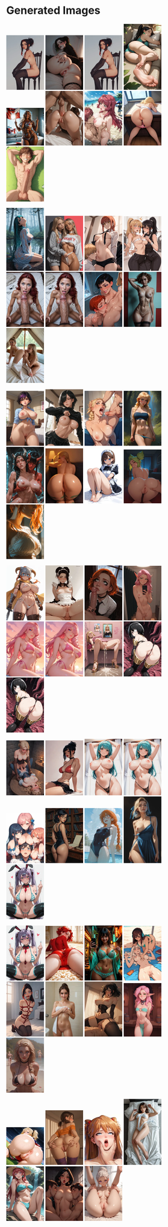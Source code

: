# Generated Images



<img src="2025_10_09_01_thumb.webp" width="100"/> <img src="2025_10_09_02_thumb.webp" width="100"/> <img src="2025_10_09_03_thumb.webp" width="100"/> <img src="2025_10_09_04_thumb.webp" width="100"/> <img src="2025_10_09_05_thumb.webp" width="100"/> <img src="2025_10_09_06_thumb.webp" width="100"/> <img src="2025_10_09_07_thumb.webp" width="100"/> <img src="2025_10_09_08_thumb.webp" width="100"/> <img src="2025_10_09_09_thumb.webp" width="100"/>

<img src="2025_10_09_10_thumb.webp" width="100"/> <img src="2025_10_09_11_thumb.webp" width="100"/> <img src="2025_10_09_12_thumb.webp" width="100"/> <img src="2025_10_09_13_thumb.webp" width="100"/> <img src="2025_10_09_14_thumb.webp" width="100"/> <img src="2025_10_09_15_thumb.webp" width="100"/> <img src="2025_10_09_16_thumb.webp" width="100"/> <img src="2025_10_09_17_thumb.webp" width="100"/> <img src="2025_10_09_18_thumb.webp" width="100"/>

<img src="2025_10_09_19_thumb.webp" width="100"/> <img src="2025_10_09_20_thumb.webp" width="100"/> <img src="2025_10_09_21_thumb.webp" width="100"/> <img src="2025_10_09_22_thumb.webp" width="100"/> <img src="2025_10_09_23_thumb.webp" width="100"/> <img src="2025_10_09_24_thumb.webp" width="100"/> <img src="2025_10_09_25_thumb.webp" width="100"/> <img src="2025_10_09_26_thumb.webp" width="100"/> <img src="2025_10_09_27_thumb.webp" width="100"/>

<img src="2025_10_09_28_thumb.webp" width="100"/> <img src="2025_10_09_29_thumb.webp" width="100"/> <img src="2025_10_09_30_thumb.webp" width="100"/> <img src="2025_10_09_31_thumb.webp" width="100"/> <img src="2025_10_09_32_thumb.webp" width="100"/> <img src="2025_10_09_33_thumb.webp" width="100"/> <img src="2025_10_09_34_thumb.webp" width="100"/> <img src="2025_10_09_35_thumb.webp" width="100"/> <img src="2025_10_09_36_thumb.webp" width="100"/>

<img src="2025_10_09_37_thumb.webp" width="100"/> <img src="2025_10_09_38_thumb.webp" width="100"/> <img src="2025_10_09_39_thumb.webp" width="100"/> <img src="2025_10_09_40_thumb.webp" width="100"/> <img src="2025_10_09_41_thumb.webp" width="100"/> <img src="2025_10_09_42_thumb.webp" width="100"/> <img src="2025_10_09_43_thumb.webp" width="100"/> <img src="2025_10_09_44_thumb.webp" width="100"/> <img src="2025_10_09_45_thumb.webp" width="100"/>

<img src="2025_10_09_46_thumb.webp" width="100"/> <img src="2025_10_09_47_thumb.webp" width="100"/> <img src="2025_10_09_48_thumb.webp" width="100"/> <img src="2025_10_09_49_thumb.webp" width="100"/> <img src="2025_10_09_50_thumb.webp" width="100"/> <img src="2025_10_09_51_thumb.webp" width="100"/> <img src="2025_10_09_52_thumb.webp" width="100"/> <img src="2025_10_09_53_thumb.webp" width="100"/> <img src="2025_10_09_54_thumb.webp" width="100"/>

<img src="2025_10_09_55_thumb.webp" width="100"/> <img src="2025_10_09_56_thumb.webp" width="100"/> <img src="2025_10_09_57_thumb.webp" width="100"/> <img src="2025_10_09_58_thumb.webp" width="100"/> <img src="2025_10_09_59_thumb.webp" width="100"/> <img src="2025_10_09_60_thumb.webp" width="100"/> <img src="2025_10_09_61_thumb.webp" width="100"/>